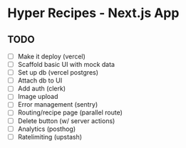 # Hyper Recipes - Next.js App

## TODO

- [ ] Make it deploy (vercel)
- [ ] Scaffold basic UI with mock data
- [ ] Set up db (vercel postgres)
- [ ] Attach db to UI
- [ ] Add auth (clerk)
- [ ] Image upload
- [ ] Error management (sentry)
- [ ] Routing/recipe page (parallel route)
- [ ] Delete button (w/ server actions)
- [ ] Analytics (posthog)
- [ ] Ratelimiting (upstash)
